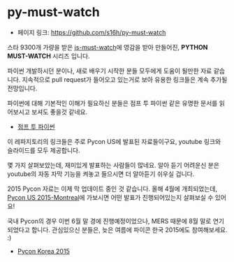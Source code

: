 # py-must-watch

 - 페이지 링크: https://github.com/s16h/py-must-watch

스타 9300개 가량을 받은 [js-must-watch](https://github.com/bolshchikov/js-must-watch)에 영감을 받아 만들어진,
**PYTHON MUST-WATCH** 시리즈 입니다.

파이썬 개발하시던 분이나, 새로 배우기 시작한 분들 모두에게 도움이 될만한 자료 같습니다. 지속적으로 pull request가 들어오고 있는거로 보아 유용한 링크들은 계속 추가될 전망입니다.

파이썬에 대해 기본적인 이해가 필요하신 분들은 점프 투 파이썬 같은 유명한 문서를 읽어보시고 보셔도 좋을것 같네요.
 * [점프 투 파이썬](https://wikidocs.net/book/1)

이 레파지토리의 링크들은 주로 Pycon US에 발표된 자료들이구요, youtube 링크와 슬라이드를 모두 제공합니다.

몇 가지 살펴보았는데, 재미있게 발표하는 사람들이 많네요. 알아 듣기 어려운신 분은 youtube의 자동 자막 기능을 켜놓고 들으시면 더 알아듣기 쉬우실 겁니다.

2015 Pycon 자료는 이제 막 업데이트 중인 것 같습니다. 올해 4월에 개최되었는데, [Pycon US 2015-Montreal](https://us.pycon.org/2015/)에 가보시면 어떤 발표가 진행되어있는지 살펴보실 수 있어요!

국내 Pycon의 경우 이번 6월 말 경에 진행예정이었으나, MERS 때문에 8월 말로 연기되었다고 합니다.
관심있으신 분들은, 늦은 여름에 파이콘 한국 2015에도 참여해보세요. :)
* [Pycon Korea 2015](http://www.pycon.kr/2015/)

